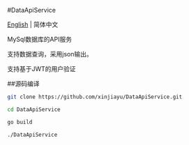#DataApiService

[English](./README.md) | 简体中文


MySql数据库的API服务

支持数据查询，采用json输出。

支持基于JWT的用户验证


##源码编译

```bash
git clone https://github.com/xinjiayu/DataApiService.git

cd DataApiService

go build

./DataApiService

```
